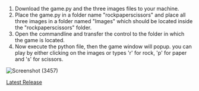 1. Download the game.py and the three images files to your machine.
2. Place the game.py in a folder name "rockpaperscissors" and place all three images in a folder named "Images" which should be located inside the "rockpaperscissors" 
   folder.
3. Open the commandline and transfer the control to the folder in which the game is located.
4. Now execute the python file, then the game window will popup. you can play by either clicking on the images or types 'r' for rock, 'p' for paper and 's' for scissors.

![Screenshot (3457)](https://github.com/user-attachments/assets/463ca4dc-1ed6-4693-aa77-9c21fdec4efa)

[Latest Release](https://github.com/SriRanjani30/Rock-Paper-Scissor/releases/latest)
